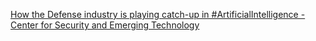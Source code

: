 [How the Defense industry is playing catch-up in #ArtificialIntelligence - Center for Security and Emerging Technology](https://qi.tc/qi/114361)